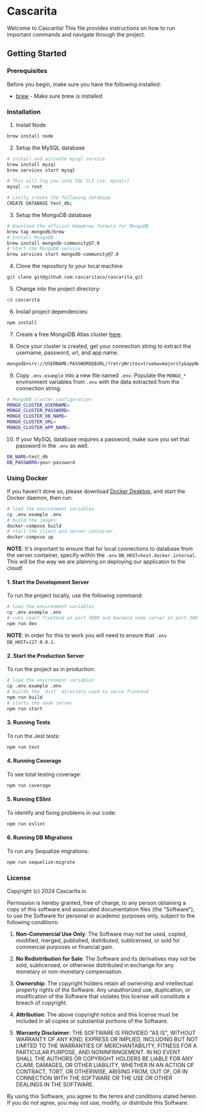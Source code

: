 # Cascarita

Welcome to Cascarita! This file provides instructions on how to run important commands and navigate through the project.

## Getting Started

### Prerequisites

Before you begin, make sure you have the following installed:

- [brew](https://brew.sh/) - Make sure brew is installed

### Installation

1. Install Node

```bash
brew install node
```

2. Setup the MySQL database

```bash
# install and activate mysql service
brew install mysql
brew services start mysql

# This will log you into SQL CLI (ie. mysql>)
mysql -u root

# Lastly create the following database
CREATE DATABASE test_db;
```

3. Setup the MongoDB database

```bash
# Download the official Homebrew formula for MongoDB
brew tap mongodb/brew
# Install MongoDB
brew install mongodb-community@7.0
# Start the MongoDB service
brew services start mongodb-community@7.0
```

4. Clone the repository to your local machine

```bash
git clone git@github.com:cascaritaco/cascarita.git
```

5. Change into the project directory:

```bash
cd cascarita
```

6. Install project dependencies:

```bash
npm install
```

7. Create a free MongoDB Atlas cluster [here](https://www.mongodb.com/docs/atlas/getting-started/).

8. Once your cluster is created, get your connection string to extract the username, password, url, and app name.

```txt
mongodb+srv://USERNAME:PASSWORD@$URL/?retryWrites=true&w=majority&appName=$APPNAME
```

9. Copy `.env.example` into a new file named `.env`. Populate the `MONGO_*` environment variables from `.env` with the data extracted from the connection string.

```bash
# MongoDB cluster configuration
MONGO_CLUSTER_USERNAME=
MONGO_CLUSTER_PASSWORD=
MONGO_CLUSTER_DB_NAME=
MONGO_CLUSTER_URL=
MONGO_CLUSTER_APP_NAME=
```

10. If your MySQL database requires a password, make sure you set that password in the `.env` as well.

```bash
DB_NAME=test_db
DB_PASSWORD=your-password
```

### Using Docker

If you haven't done so, please download [Docker Desktop](https://www.docker.com/products/docker-desktop/), and start the Docker daemon, then run:

```bash
# load the environment variables
cp .env.example .env
# build the images
docker-compose build
# start the client and server container
docker-compose up
```

**NOTE**: It's important to ensure that for local connections to database from the server container, specify within the `.env` `DB_HOST=host.docker.internal`. This will be the way we are planning on deploying our applicaton to the cloud!

#### 1. Start the Development Server

To run the project locally, use the following command:

```bash
# load the environment variables
cp .env.example .env
# runs react frontend on port 3000 and backend node server on port 3001
npm run dev
```

**NOTE**: In order for this to work you will need to ensure that `.env` `DB_HOST=127.0.0.1`.

#### 2. Start the Production Server

To run the project as in production:

```bash
# load the environment variables
cp .env.example .env
# builds the `dist` directory used to serve frontend
npm run build
# starts the node server
npm run start
```

#### 3. Running Tests

To run the Jest tests:

```bash
npm run test
```

#### 4. Running Coverage

To see total testing coverage:

```bash
npm run coverage
```

#### 5. Running ESlint

To identify and fixing problems in our code:

```bash
npm run eslint
```

#### 6. Running DB Migrations

To run any Sequalize migrations:

```bash
npm run sequelize:migrate
```
###  License
Copyright (c) 2024 Cascarita.io

Permission is hereby granted, free of charge, to any person obtaining a copy of this software and associated documentation files (the "Software"), to use the Software for personal or academic purposes only, subject to the following conditions:

1. **Non-Commercial Use Only**:
   The Software may not be used, copied, modified, merged, published, distributed, sublicensed, or sold for commercial purposes or financial gain.

2. **No Redistribution for Sale**:
   The Software and its derivatives may not be sold, sublicensed, or otherwise distributed in exchange for any monetary or non-monetary compensation.

3. **Ownership**:
   The copyright holders retain all ownership and intellectual property rights of the Software. Any unauthorized use, duplication, or modification of the Software that violates this license will constitute a breach of copyright.

4. **Attribution**:
   The above copyright notice and this license must be included in all copies or substantial portions of the Software.

5. **Warranty Disclaimer**:
   THE SOFTWARE IS PROVIDED "AS IS", WITHOUT WARRANTY OF ANY KIND, EXPRESS OR IMPLIED, INCLUDING BUT NOT LIMITED TO THE WARRANTIES OF MERCHANTABILITY, FITNESS FOR A PARTICULAR PURPOSE, AND NONINFRINGEMENT. IN NO EVENT SHALL THE AUTHORS OR COPYRIGHT HOLDERS BE LIABLE FOR ANY CLAIM, DAMAGES, OR OTHER LIABILITY, WHETHER IN AN ACTION OF CONTRACT, TORT, OR OTHERWISE, ARISING FROM, OUT OF, OR IN CONNECTION WITH THE SOFTWARE OR THE USE OR OTHER DEALINGS IN THE SOFTWARE.

By using this Software, you agree to the terms and conditions stated herein. If you do not agree, you may not use, modify, or distribute this Software.
